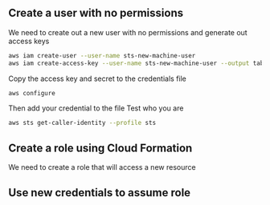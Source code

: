## Create a user with no permissions
We need to create out a new user with no permissions and generate out access keys
```sh
aws iam create-user --user-name sts-new-machine-user
aws iam create-access-key --user-name sts-new-machine-user --output table
```
Copy the access key and secret to the credentials file
```sh
aws configure
```
Then add your credential to the file
Test who you are 
```sh
aws sts get-caller-identity --profile sts
```

## Create a role using Cloud Formation
We need to create a role that will access a new resource
## Use new credentials to assume role